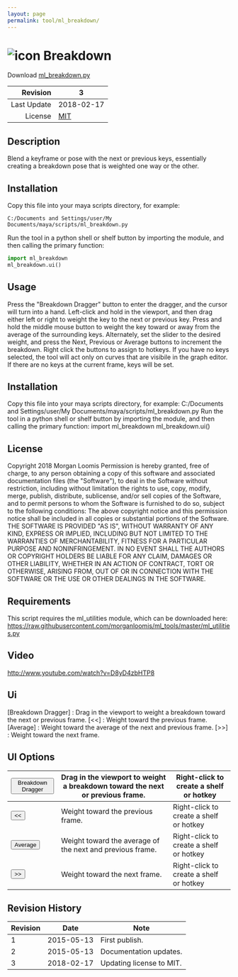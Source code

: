 ```yaml
---
layout: page
permalink: tool/ml_breakdown/
---
```


# ![icon](https://raw.githubusercontent.com/morganloomis/ml_tools/master/icons//ml_breakdown.png) Breakdown
Download [ml_breakdown.py](https://raw.githubusercontent.com/morganloomis/ml_tools/master/ml_breakdown.py)

| Revision | 3 |
|---:|---|
| Last Update | 2018-02-17 |
| License | [MIT](https://opensource.org/licenses/MIT) |

## Description

 Blend a keyframe or pose with the next or previous keys, essentially creating a breakdown pose that is weighted one way or the other. 

## Installation

Copy this file into your maya scripts directory, for example:

`C:/Documents and Settings/user/My Documents/maya/scripts/ml_breakdown.py`

Run the tool in a python shell or shelf button by importing the module, 
and then calling the primary function:

```python
import ml_breakdown
ml_breakdown.ui()
```

## Usage

 Press the "Breakdown Dragger" button to enter the dragger, and the cursor will turn into a hand. Left-click and hold in the viewport, and then drag either left or right to weight the key to the next or previous key. Press and hold the middle mouse button to weight the key toward or away from the average of the surrounding keys. Alternately, set the slider to the desired weight, and press the Next, Previous or Average buttons to increment the breakdown. Right click the buttons to assign to hotkeys. If you have no keys selected, the tool will act only on curves that are visibile in the graph editor. If there are no keys at the current frame, keys will be set. 

## Installation

 Copy this file into your maya scripts directory, for example: C:/Documents and Settings/user/My Documents/maya/scripts/ml_breakdown.py Run the tool in a python shell or shelf button by importing the module, and then calling the primary function: import ml_breakdown ml_breakdown.ui() 

## License

 Copyright 2018 Morgan Loomis Permission is hereby granted, free of charge, to any person obtaining a copy of this software and associated documentation files (the "Software"), to deal in the Software without restriction, including without limitation the rights to use, copy, modify, merge, publish, distribute, sublicense, and/or sell copies of the Software, and to permit persons to whom the Software is furnished to do so, subject to the following conditions: The above copyright notice and this permission notice shall be included in all copies or substantial portions of the Software. THE SOFTWARE IS PROVIDED "AS IS", WITHOUT WARRANTY OF ANY KIND, EXPRESS OR IMPLIED, INCLUDING BUT NOT LIMITED TO THE WARRANTIES OF MERCHANTABILITY, FITNESS FOR A PARTICULAR PURPOSE AND NONINFRINGEMENT. IN NO EVENT SHALL THE AUTHORS OR COPYRIGHT HOLDERS BE LIABLE FOR ANY CLAIM, DAMAGES OR OTHER LIABILITY, WHETHER IN AN ACTION OF CONTRACT, TORT OR OTHERWISE, ARISING FROM, OUT OF OR IN CONNECTION WITH THE SOFTWARE OR THE USE OR OTHER DEALINGS IN THE SOFTWARE. 

## Requirements

 This script requires the ml_utilities module, which can be downloaded here: https://raw.githubusercontent.com/morganloomis/ml_tools/master/ml_utilities.py 

## Video

 http://www.youtube.com/watch?v=D8yD4zbHTP8 

## Ui

 [Breakdown Dragger] : Drag in the viewport to weight a breakdown toward the next or previous frame. [<<] : Weight toward the previous frame. [Average] : Weight toward the average of the next and previous frame. [>>] : Weight toward the next frame. 

## UI Options


|<button type="button">Breakdown Dragger</button>|Drag in the viewport to weight a breakdown toward the next or previous frame.|Right-click to create a shelf or hotkey|
|---|---|---|
|<button type="button"><<</button>|Weight toward the previous frame.|Right-click to create a shelf or hotkey|
|<button type="button">Average</button>|Weight toward the average of the next and previous frame.|Right-click to create a shelf or hotkey|
|<button type="button">>></button>|Weight toward the next frame.|Right-click to create a shelf or hotkey|

## Revision History

| Revision | Date | Note|
|---|---|---|
|1|2015-05-13|First publish.|
|2|2015-05-13|Documentation updates.|
|3|2018-02-17|Updating license to MIT.|
